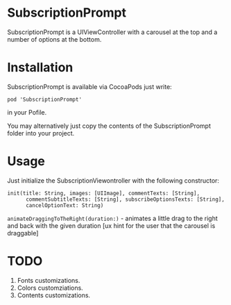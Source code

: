 # SubscriptionPrompt
SubscriptionPrompt is a UIViewController with a carousel at the top and a number of options at the bottom.

# Installation

SubscriptionPrompt is available via CocoaPods just write:

`pod 'SubscriptionPrompt'`

in your Pofile.

You may alternatively just copy the contents of the SubscriptionPrompt folder into your project.

# Usage

Just initialize the SubscriptionViewontroller with the following constructor:

```
init(title: String, images: [UIImage], commentTexts: [String], 
      commentSubtitleTexts: [String], subscribeOptionsTexts: [String], 
      cancelOptionText: String)
```

`animateDraggingToTheRight(duration:)` - animates a little drag to the right and back with the given duration [ux hint for the user that the carousel is draggable]

# TODO

1. Fonts customizations.
2. Colors customziations.
3. Contents customizations.



